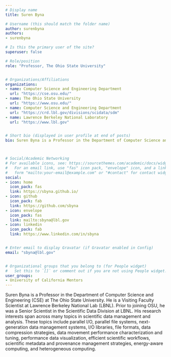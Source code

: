 ```yaml
---
# Display name
title: Suren Byna

# Username (this should match the folder name)
author: surenbyna
authors:
- surenbyna

# Is this the primary user of the site?
superuser: false

# Role/position
role: "Professor, The Ohio State University"


# Organizations/Affiliations
organizations:
- name: Computer Science and Engineering Department
  url: "https://cse.osu.edu/"
- name: The Ohio State University
  url: "https://www.osu.edu/"
- name: Computer Science and Engineering Department
  url: "https://crd.lbl.gov/divisions/scidata/sdm"
- name: Lawrence Berkeley National Laboratory
  url: "https://www.lbl.gov"


# Short bio (displayed in user profile at end of posts)
bio: Suren Byna is a Professor in the Department of Computer Science and Engineering (CSE) at The Ohio State University. He is a Visiting Faculty Scientist at Lawrence Berkeley National Lab (LBNL). Prior to joining OSU, he was a Senior Scientist in the Scientific Data Division at LBNL. His research interests are in developing and optimizing scientific data management system. 



# Social/Academic Networking
# For available icons, see: https://sourcethemes.com/academic/docs/widgets/#icons
#   For an email link, use "fas" icon pack, "envelope" icon, and a link in the
#   form "mailto:your-email@example.com" or "#contact" for contact widget.
social:
- icon: home
  icon_pack: fas
  link: https://sbyna.github.io/
- icon: github
  icon_pack: fab
  link: https://github.com/sbyna
- icon: envelope
  icon_pack: fas
  link: mailto:sbyna@lbl.gov
- icon: linkedin
  icon_pack: fab
  link: https://www.linkedin.com/in/sbyna


# Enter email to display Gravatar (if Gravatar enabled in Config)
email: "sbyna@lbl.gov"


# Organizational groups that you belong to (for People widget)
#   Set this to `[]` or comment out if you are not using People widget.
user_groups:
- University of California Mentors
---
```

Suren Byna is a Professor in the Department of Computer Science and Engineering (CSE) at The Ohio State University. He is a Visiting Faculty Scientist at Lawrence Berkeley National Lab (LBNL). Prior to joining OSU, he was a Senior Scientist in the Scientific Data Division at LBNL. His research interests span across many topics in scientific data management and analysis. These topics include parallel I/O, parallel file systems, next-generation data management systems, I/O libraries, file formats, data compression strategies, data movement performance characterization and tuning, performance data visualization, efficient scientific workflows, scientific metadata and provenance management strategies, energy-aware computing, and heterogeneous computing.
